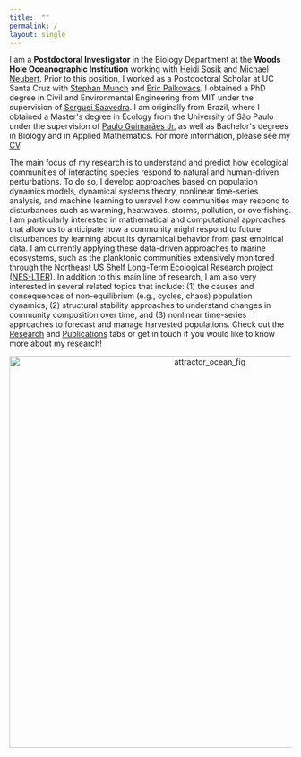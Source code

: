 ```yaml
---
title:  ""
permalink: /
layout: single
---
```


I am a **Postdoctoral Investigator** in the Biology Department at the **Woods Hole Oceanographic Institution** working with [Heidi Sosik](https://www2.whoi.edu/staff/hsosik/) and [Michael Neubert](https://www.whoi.edu/profile/mneubert/). Prior to this position, I worked as a Postdoctoral Scholar at UC Santa Cruz with [Stephan Munch](https://sbmunch.sites.ucsc.edu) and [Eric Palkovacs](https://palkovacs.eeb.ucsc.edu). I obtained a PhD degree in Civil and Environmental Engineering from MIT under the supervision of [Serguei Saavedra](https://sites.google.com/site/sergueisaavedra/). I am originally from Brazil, where I obtained a Master's degree in Ecology from the University of São Paulo under the supervision of [Paulo Guimarães Jr.](http://guimaraeslab.weebly.com/) as well as Bachelor's degrees in Biology and in Applied Mathematics. For more information, please see my [CV](https://lucaspdmedeiros.github.io/files/Medeiros_CV.pdf).

The main focus of my research is to understand and predict how ecological communities of interacting species respond to natural and human-driven perturbations. To do so, I develop approaches based on population dynamics models, dynamical systems theory, nonlinear time-series analysis, and machine learning to unravel how communities may respond to disturbances such as warming, heatwaves, storms, pollution, or overfishing. I am particularly interested in mathematical and computational approaches that allow us to anticipate how a community might respond to future disturbances by learning about its dynamical behavior from past empirical data. I am currently applying these data-driven approaches to marine ecosystems, such as the planktonic communities extensively monitored through the Northeast US Shelf Long-Term Ecological Research project ([NES-LTER](https://nes-lter.whoi.edu)). In addition to this main line of research, I am also very interested in several related topics that include: (1) the causes and consequences of non-equilibrium (e.g., cycles, chaos) population dynamics, (2) structural stability approaches to understand changes in community composition over time, and (3) nonlinear time-series approaches to forecast and manage harvested populations. Check out the [Research](https://lucaspdmedeiros.github.io/_pages/Research) and [Publications](https://lucaspdmedeiros.github.io/_pages/Publications) tabs or get in touch if you would like to know more about my research!

<center>
    <img src="/assets/images/attractor_ocean_fig.pdf" alt="attractor_ocean_fig" width="700"/>
</center>
